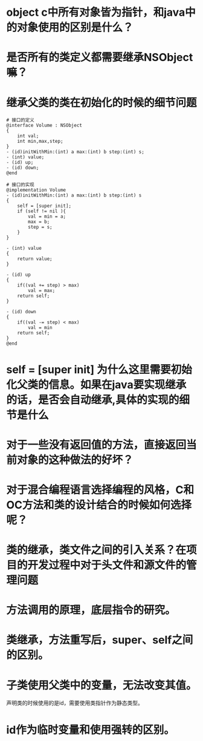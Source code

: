 # object c中所有对象皆为指针，和java中的对象使用的区别是什么？
# 是否所有的类定义都需要继承NSObject嘛？
# 继承父类的类在初始化的时候的细节问题
```
# 接口的定义
@interface Volume : NSObject
{
    int val;
    int min,max,step;
}
- (id)initWithMin:(int) a max:(int) b step:(int) s;
- (int) value;
- (id) up;
- (id) down;
@end

# 接口的实现
@implementation Volume
- (id)initWithMin:(int) a max:(int) b step:(int) s
{
    self = [super init]; 
    if (self != nil ){
        val = min = a;
        max = b;
        step = s;
    }
}

- (int) value
{
    return value;
}

- (id) up
{
    if((val += step) > max)
        val = max;
    return self;
}

- (id) down
{
    if((val -= step) < max)
        val = min
    return self;
}
@end
```
# self = [super init] 为什么这里需要初始化父类的信息。如果在java要实现继承的话，是否会自动继承,具体的实现的细节是什么
# 对于一些没有返回值的方法，直接返回当前对象的这种做法的好坏？
# 对于混合编程语言选择编程的风格，C和OC方法和类的设计结合的时候如何选择呢？
# 类的继承，类文件之间的引入关系？在项目的开发过程中对于头文件和源文件的管理问题
# 方法调用的原理，底层指令的研究。
# 类继承，方法重写后，super、self之间的区别。
# 子类使用父类中的变量，无法改变其值。
声明类的时候使用的是id，需要使用类指针作为静态类型。
# id作为临时变量和使用强转的区别。